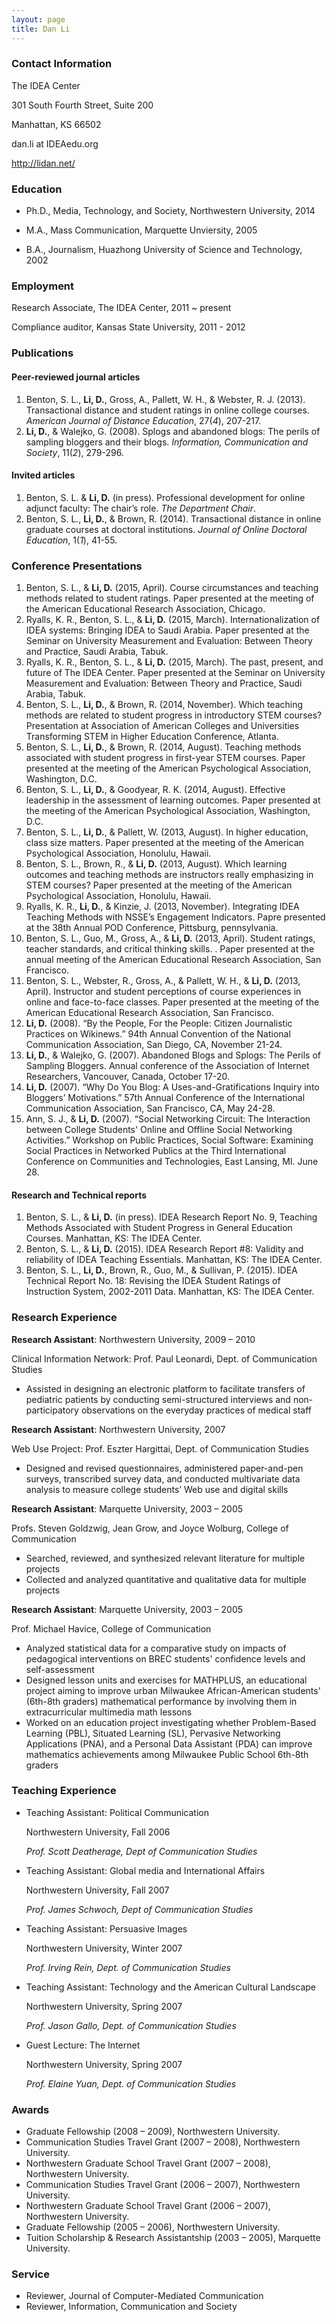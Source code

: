 ```yaml
---
layout: page
title: Dan Li
---
```

### Contact Information
The IDEA Center

301 South Fourth Street, Suite 200

Manhattan, KS 66502

<i class="fa fa-envelope-o"></i> dan.li at IDEAedu.org

<i class="fa fa-home"></i> <http://lidan.net/>

### Education

- Ph.D., Media, Technology, and Society, Northwestern University, 2014

- M.A., Mass Communication, Marquette Unviersity, 2005

- B.A., Journalism, Huazhong University of Science and Technology, 2002

### Employment

Research Associate, The IDEA Center, 2011 ~ present

Compliance auditor, Kansas State University, 2011 - 2012

### Publications

#### Peer-reviewed journal articles

1. Benton, S. L., **Li, D.**, Gross, A., Pallett, W. H., & Webster, R. J. (2013). Transactional distance and student ratings in online college courses. *American Journal of Distance Education*, 27(*4*), 207-217.
1. **Li, D.**, & Walejko, G. (2008). Splogs and abandoned blogs: The perils of sampling bloggers and their blogs. *Information, Communication and Society*, 11(*2*), 279-296.

#### Invited articles

1. Benton, S. L. & **Li, D.** (in press). Professional development for online adjunct faculty: The chair’s role. *The Department Chair*.
1. Benton, S. L., **Li, D.**, & Brown, R. (2014). Transactional distance in online graduate courses at doctoral institutions. *Journal of Online Doctoral Education*, 1(*1*), 41-55.


### Conference Presentations

1. Benton, S. L., & **Li, D.** (2015, April). Course circumstances and teaching methods related to student ratings. Paper presented at the meeting of the American Educational Research Association, Chicago.
1. Ryalls, K. R., Benton, S. L., & **Li, D.** (2015, March). Internationalization of IDEA systems: Bringing IDEA to Saudi Arabia. Paper presented at the Seminar on University Measurement and Evaluation: Between Theory and Practice, Saudi Arabia, Tabuk.
1. Ryalls, K. R., Benton, S. L., & **Li, D.** (2015, March). The past, present, and future of The IDEA Center. Paper presented at the Seminar on University Measurement and Evaluation: Between Theory and Practice, Saudi Arabia, Tabuk.
1. Benton, S. L., **Li, D.**, & Brown, R. (2014, November). Which teaching methods are related to student progress in introductory STEM courses? Presentation at Association of American Colleges and Universities Transforming STEM in Higher Education Conference, Atlanta.
1. Benton, S. L., **Li, D.**, & Brown, R. (2014, August). Teaching methods associated with student progress in first-year STEM courses. Paper presented at the meeting of the American Psychological Association, Washington, D.C.
1. Benton, S. L., **Li, D.**, & Goodyear, R. K. (2014, August). Effective leadership in the assessment of learning outcomes. Paper presented at the meeting of the American Psychological Association, Washington, D.C.
1. Benton, S. L., **Li, D.**, & Pallett, W. (2013, August). In higher education, class size matters. Paper presented at the meeting of the American Psychological Association, Honolulu, Hawaii.
1. Benton, S. L., Brown, R., & **Li, D.** (2013, August). Which learning outcomes and teaching methods are instructors really emphasizing in STEM courses? Paper presented at the meeting of the American Psychological Association, Honolulu, Hawaii.
1. Ryalls, K. R., **Li, D.**, & Kinzie, J. (2013, November). Integrating IDEA Teaching Methods with NSSE’s Engagement Indicators. Papre presented at the 38th Annual POD Conference, Pittsburg, pennsylvania. 
1. Benton, S. L., Guo, M., Gross, A., & **Li, D.** (2013, April). Student ratings, teacher standards, and critical thinking skills. . Paper presented at the annual meeting of the American Educational Research Association, San Francisco.
1. Benton, S. L., Webster, R., Gross, A., & Pallett, W. H., & **Li, D.** (2013, April). Instructor and student perceptions of course experiences in online and face-to-face classes. Paper presented at the meeting of the American Educational Research Association, San Francisco.
1. **Li, D.** (2008). “By the People, For the People: Citizen Journalistic Practices on Wikinews.” 94th Annual Convention of the National Communication Association, San Diego, CA, November 21-24.
1. **Li, D.**, & Walejko, G. (2007). Abandoned Blogs and Splogs: The Perils of Sampling Bloggers. Annual conference of the Association of Internet Researchers, Vancouver, Canada, October 17-20.
1. **Li, D.** (2007). “Why Do You Blog: A Uses-and-Gratifications Inquiry into Bloggers’ Motivations.” 57th Annual Conference of the International Communication Association, San Francisco, CA, May 24-28.
1. Ann, S. J., & **Li, D.** (2007). “Social Networking Circuit: The Interaction between College Students' Online and Offline Social Networking Activities.” Workshop on Public Practices, Social Software: Examining Social Practices in Networked Publics at the Third International Conference on
Communities and Technologies, East Lansing, MI. June 28.

#### Research and Technical reports

1. Benton, S. L., & **Li, D.** (in press). IDEA Research Report No. 9, Teaching Methods Associated with Student Progress in General Education Courses. Manhattan, KS: The IDEA Center.
1. Benton, S. L., & **Li, D.** (2015). IDEA Research Report #8: Validity and reliability of IDEA Teaching Essentials. Manhattan, KS: The IDEA Center.
1. Benton, S. L., **Li, D.**, Brown, R., Guo, M., & Sullivan, P. (2015). IDEA Technical Report No. 18: Revising the IDEA Student Ratings of Instruction System, 2002-2011 Data. Manhattan, KS: The IDEA Center.

### Research Experience

**Research Assistant**: Northwestern University, 2009 – 2010

Clinical Information Network: Prof. Paul Leonardi, Dept. of Communication Studies

- Assisted in designing an electronic platform to facilitate transfers of pediatric patients by conducting semi-structured interviews and non-participatory observations on the everyday practices of medical
staff

**Research Assistant**: Northwestern University, 2007

Web Use Project: Prof. Eszter Hargittai, Dept. of Communication Studies

- Designed and revised questionnaires, administered paper-and-pen surveys, transcribed survey data, and conducted multivariate data analysis to measure college students’ Web use and digital skills

**Research Assistant**: Marquette University, 2003 – 2005

Profs. Steven Goldzwig, Jean Grow, and Joyce Wolburg, College of Communication

- Searched, reviewed, and synthesized relevant literature for multiple projects
- Collected and analyzed quantitative and qualitative data for multiple projects

**Research Assistant**: Marquette University, 2003 – 2005

Prof. Michael Havice, College of Communication

- Analyzed statistical data for a comparative study on impacts of pedagogical interventions on BREC students' confidence levels and self-assessment
- Designed lesson units and exercises for MATHPLUS, an educational project aiming to improve urban Milwaukee African-American students' (6th-8th graders) mathematical performance by involving them in extracurricular multimedia math lessons
- Worked on an education project investigating whether Problem-Based Learning (PBL), Situated Learning (SL), Pervasive Networking Applications (PNA), and a Personal Data Assistant (PDA) can improve mathematics achievements among Milwaukee Public School 6th-8th graders

### Teaching Experience

- Teaching Assistant: Political Communication

    Northwestern University, Fall 2006

    *Prof. Scott Deatherage, Dept of Communication Studies*

- Teaching Assistant: Global media and International Affairs

    Northwestern University, Fall 2007

    *Prof. James Schwoch, Dept of Communication Studies*

- Teaching Assistant: Persuasive Images

    Northwestern University, Winter 2007

    *Prof. Irving Rein, Dept. of Communication Studies*

- Teaching Assistant: Technology and the American Cultural Landscape

    Northwestern University, Spring 2007

    *Prof. Jason Gallo, Dept. of Communication Studies*

- Guest Lecture: The Internet

    Northwestern University, Spring 2007

    *Prof. Elaine Yuan, Dept. of Communication Studies*

### Awards

- Graduate Fellowship (2008 – 2009), Northwestern University.
- Communication Studies Travel Grant (2007 – 2008), Northwestern University.
- Northwestern Graduate School Travel Grant (2007 – 2008), Northwestern University.
- Communication Studies Travel Grant (2006 – 2007), Northwestern University.
- Northwestern Graduate School Travel Grant (2006 – 2007), Northwestern University.
- Graduate Fellowship (2005 – 2006), Northwestern University.
- Tuition Scholarship & Research Assistantship (2003 – 2005), Marquette University.

### Service

- Reviewer, Journal of Computer-Mediated Communication
- Reviewer, Information, Communication and Society
